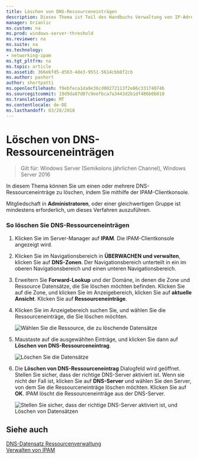 ```yaml
---
title: Löschen von DNS-Ressourceneinträgen
description: Dieses Thema ist Teil des Handbuchs Verwaltung von IP-Adressverwaltung (IPAM) in Windows Server2016.
manager: brianlic
ms.custom: na
ms.prod: windows-server-threshold
ms.reviewer: na
ms.suite: na
ms.technology:
- networking-ipam
ms.tgt_pltfrm: na
ms.topic: article
ms.assetid: 366e6fd5-d563-4de3-9551-5614cbb8f2cb
ms.author: pashort
author: shortpatti
ms.openlocfilehash: f9ebfeca1da9e36cd00272113f2e86c33174074b
ms.sourcegitcommit: 19d9da87d87c9eefbca7a3443d2b1df486b0b010
ms.translationtype: MT
ms.contentlocale: de-DE
ms.lasthandoff: 03/28/2018
---
```

# <a name="delete-dns-resource-records"></a>Löschen von DNS-Ressourceneinträgen

>Gilt für: Windows Server (Semikolons jährlichen Channel), Windows Server 2016

In diesem Thema können Sie um einen oder mehrere DNS-Ressourceneinträge zu löschen, indem Sie mithilfe der IPAM-Clientkonsole.  
  
Mitgliedschaft in **Administratoren**, oder einer gleichwertigen Gruppe ist mindestens erforderlich, um dieses Verfahren auszuführen.  
  
### <a name="to-delete-dns-resource-records"></a>So löschen Sie DNS-Ressourceneinträgen  
  
1.  Klicken Sie im Server-Manager auf **IPAM**. Die IPAM-Clientkonsole angezeigt wird.  
  
2.  Klicken Sie im Navigationsbereich in **ÜBERWACHEN und verwalten**, klicken Sie auf **DNS-Zonen**.  Der Navigationsbereich unterteilt in ein im oberen Navigationsbereich und einen unteren Navigationsbereich.  
  
3.  Erweitern Sie **Forward-Lookup** und der Domäne, in denen die Zone und Ressource Datensätze, die Sie löschen möchten befinden. Klicken Sie auf die Zone, und klicken Sie im Anzeigebereich, klicken Sie auf **aktuelle Ansicht**. Klicken Sie auf **Ressourceneinträge**.  
  
4.  Klicken Sie im Anzeigebereich suchen Sie, und wählen Sie die Ressourceneinträge, die Sie löschen möchten.  
  
    ![Wählen Sie die Ressource, die zu löschende Datensätze](../../media/Delete-DNS-Resource-Records/ipam_DeleteRR_01.jpg)  
  
5.  Maustaste auf die ausgewählten Einträge, und klicken Sie dann auf **Löschen von DNS-Ressourceneintrag**.  
  
    ![Löschen Sie die Datensätze](../../media/Delete-DNS-Resource-Records/ipam_DeleteRR_02.jpg)  
  
6.  Die **Löschen von DNS-Ressourceneintrag** Dialogfeld wird geöffnet. Stellen Sie sicher, dass der richtige DNS-Server aktiviert ist. Wenn sie nicht der Fall ist, klicken Sie auf **DNS-Server** und wählen Sie den Server, von dem Sie die Ressourceneinträge löschen möchten. Klicken Sie auf **OK**. IPAM löscht die Ressourceneinträge aus der DNS-Server.  
  
    ![Stellen Sie sicher, dass der richtige DNS-Server aktiviert ist, und Löschen von Datensätzen](../../media/Delete-DNS-Resource-Records/ipam_DeleteRR_03.jpg)  
  
## <a name="see-also"></a>Siehe auch  
[DNS-Datensatz Ressourcenverwaltung](DNS-Resource-Record-Management.md)  
[Verwalten von IPAM](Manage-IPAM.md)  
  


